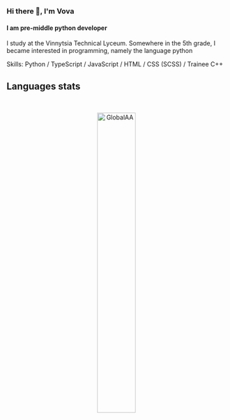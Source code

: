 ### Hi there 👋, I'm Vova
#### I am pre-middle python developer

I study at the Vinnytsia Technical Lyceum. Somewhere in the 5th grade, I became interested in programming, namely the language python

Skills: Python / TypeScript / JavaScript / HTML / CSS (SCSS) / Trainee C++

<h2>Languages stats </h2> 
<br/>
<p align="center"> <img width="42%" src="https://github-readme-stats.vercel.app/api/top-langs/?username=GlobalAA&layout=compact&theme=tokyonight&hide=css,scss,makefile,html" alt="GlobalAA" /> </p>
